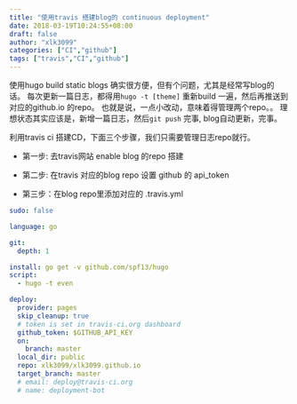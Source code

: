```yaml
---
title: "使用travis 搭建blog的 continuous deployment"
date: 2018-03-19T10:24:55+08:00
draft: false
author: "xlk3099"
categories: ["CI","github"]
tags: ["travis","CI","github"]
---
```


使用hugo build static blogs 确实很方便，但有个问题，尤其是经常写blog的话。
每次更新一篇日志，都得用`hugo -t [theme]` 重新build 一遍，然后再推送到对应的github.io 的repo。
也就是说，一点小改动，意味着得管理两个repo。。
理想状态其实应该是，新增一篇日志，然后`git push` 完事, blog自动更新，完事。

利用travis ci 搭建CD，下面三个步骤，我们只需要管理日志repo就行。

* 第一步: 去travis网站 enable blog 的repo 搭建

* 第二步: 在travis 对应的blog repo 设置 github 的 api_token

* 第三步：在blog repo里添加对应的 .travis.yml


```yml
sudo: false

language: go

git:
  depth: 1

install: go get -v github.com/spf13/hugo
script:
  - hugo -t even

deploy:
  provider: pages
  skip_cleanup: true
  # token is set in travis-ci.org dashboard
  github_token: $GITHUB_API_KEY
  on:
    branch: master
  local_dir: public
  repo: xlk3099/xlk3099.github.io
  target_branch: master
  # email: deploy@travis-ci.org
  # name: deployment-bot
```